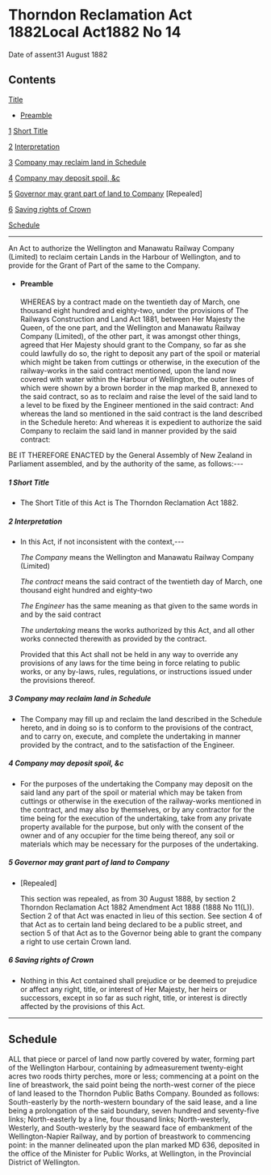 # Thorndon Reclamation Act 1882Local Act1882 No 14

Date of assent31 August 1882

## Contents

[Title][0]
    
*   [Preamble][1]

[1][2] [Short Title][2]

[2][3] [Interpretation][3]

[3][4] [Company may reclaim land in Schedule][4]

[4][5] [Company may deposit spoil, &c][5]

[5][6] [Governor may grant part of land to Company][6] \[Repealed\]

[6][7] [Saving rights of Crown][7]

[Schedule][8]  
[][8]

---

An Act to authorize the Wellington and Manawatu Railway Company (Limited) to reclaim certain Lands in the Harbour of Wellington, and to provide for the Grant of Part of the same to the Company.
    
*   #### Preamble
    
    WHEREAS by a contract made on the twentieth day of March, one thousand eight hundred and eighty-two, under the provisions of The Railways Construction and Land Act 1881, between Her Majesty the Queen, of the one part, and the Wellington and Manawatu Railway Company (Limited), of the other part, it was amongst other things, agreed that Her Majesty should grant to the Company, so far as she could lawfully do so, the right to deposit any part of the spoil or material which might be taken from cuttings or otherwise, in the execution of the railway-works in the said contract mentioned, upon the land now covered with water within the Harbour of Wellington, the outer lines of which were shown by a brown border in the map marked B, annexed to the said contract, so as to reclaim and raise the level of the said land to a level to be fixed by the Engineer mentioned in the said contract: And whereas the land so mentioned in the said contract is the land described in the Schedule hereto: And whereas it is expedient to authorize the said Company to reclaim the said land in manner provided by the said contract:

BE IT THEREFORE ENACTED by the General Assembly of New Zealand in Parliament assembled, and by the authority of the same, as follows:---

##### 1 Short Title
    
*   The Short Title of this Act is The Thorndon Reclamation Act 1882\.

##### 2 Interpretation
    
*   In this Act, if not inconsistent with the context,---
    
    _The Company_ means the Wellington and Manawatu Railway Company (Limited)
    
    _The contract_ means the said contract of the twentieth day of March, one thousand eight hundred and eighty-two
    
    _The Engineer_ has the same meaning as that given to the same words in and by the said contract
    
    _The undertaking_ means the works authorized by this Act, and all other works connected therewith as provided by the contract.
    
    Provided that this Act shall not be held in any way to override any provisions of any laws for the time being in force relating to public works, or any by-laws, rules, regulations, or instructions issued under the provisions thereof.

##### 3 Company may reclaim land in Schedule
    
*   The Company may fill up and reclaim the land described in the Schedule hereto, and in doing so is to conform to the provisions of the contract, and to carry on, execute, and complete the undertaking in manner provided by the contract, and to the satisfaction of the Engineer.

##### 4 Company may deposit spoil, &c
    
*   For the purposes of the undertaking the Company may deposit on the said land any part of the spoil or material which may be taken from cuttings or otherwise in the execution of the railway-works mentioned in the contract, and may also by themselves, or by any contractor for the time being for the execution of the undertaking, take from any private property available for the purpose, but only with the consent of the owner and of any occupier for the time being thereof, any soil or materials which may be necessary for the purposes of the undertaking.

##### 5 Governor may grant part of land to Company
    
*   \[Repealed\]
    
    This section was repealed, as from 30 August 1888, by section 2 Thorndon Reclamation Act 1882 Amendment Act 1888 (1888 No 11(L)). Section 2 of that Act was enacted in lieu of this section. See section 4 of that Act as to certain land being declared to be a public street, and section 5 of that Act as to the Governor being able to grant the company a right to use certain Crown land.

##### 6 Saving rights of Crown
    
*   Nothing in this Act contained shall prejudice or be deemed to prejudice or affect any right, title, or interest of Her Majesty, her heirs or successors, except in so far as such right, title, or interest is directly affected by the provisions of this Act.

---

## Schedule

ALL that piece or parcel of land now partly covered by water, forming part of the Wellington Harbour, containing by admeasurement twenty-eight acres two roods thirty perches, more or less; commencing at a point on the line of breastwork, the said point being the north-west corner of the piece of land leased to the Thorndon Public Baths Company. Bounded as follows: South-easterly by the north-western boundary of the said lease, and a line being a prolongation of the said boundary, seven hundred and seventy-five links; North-easterly by a line, four thousand links; North-westerly, Westerly, and South-westerly by the seaward face of embankment of the Wellington-Napier Railway, and by portion of breastwork to commencing point: in the manner delineated upon the plan marked MD 636, deposited in the office of the Minister for Public Works, at Wellington, in the Provincial District of Wellington.

[0]: http://www.legislation.govt.nz/act/local/1882/0014/latest/whole.html#DLM15993
[1]: http://www.legislation.govt.nz/act/local/1882/0014/latest/whole.html#DLM15994
[2]: http://www.legislation.govt.nz/act/local/1882/0014/latest/whole.html#DLM15997
[3]: http://www.legislation.govt.nz/act/local/1882/0014/latest/whole.html#DLM15998
[4]: http://www.legislation.govt.nz/act/local/1882/0014/latest/whole.html#DLM16307
[5]: http://www.legislation.govt.nz/act/local/1882/0014/latest/whole.html#DLM16308
[6]: http://www.legislation.govt.nz/act/local/1882/0014/latest/whole.html#DLM16309
[7]: http://www.legislation.govt.nz/act/local/1882/0014/latest/whole.html#DLM16311
[8]: http://www.legislation.govt.nz/act/local/1882/0014/latest/whole.html#DLM16312